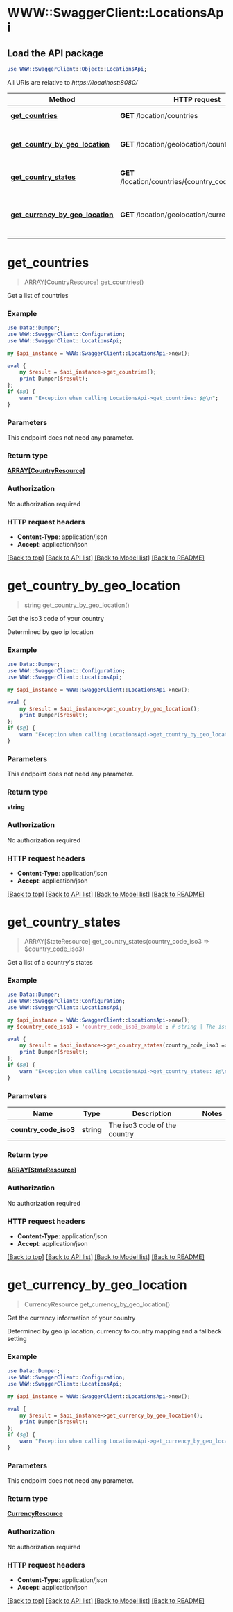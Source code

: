 # WWW::SwaggerClient::LocationsApi

## Load the API package
```perl
use WWW::SwaggerClient::Object::LocationsApi;
```

All URIs are relative to *https://localhost:8080/*

Method | HTTP request | Description
------------- | ------------- | -------------
[**get_countries**](LocationsApi.md#get_countries) | **GET** /location/countries | Get a list of countries
[**get_country_by_geo_location**](LocationsApi.md#get_country_by_geo_location) | **GET** /location/geolocation/country | Get the iso3 code of your country
[**get_country_states**](LocationsApi.md#get_country_states) | **GET** /location/countries/{country_code_iso3}/states | Get a list of a country&#39;s states
[**get_currency_by_geo_location**](LocationsApi.md#get_currency_by_geo_location) | **GET** /location/geolocation/currency | Get the currency information of your country


# **get_countries**
> ARRAY[CountryResource] get_countries()

Get a list of countries

### Example 
```perl
use Data::Dumper;
use WWW::SwaggerClient::Configuration;
use WWW::SwaggerClient::LocationsApi;

my $api_instance = WWW::SwaggerClient::LocationsApi->new();

eval { 
    my $result = $api_instance->get_countries();
    print Dumper($result);
};
if ($@) {
    warn "Exception when calling LocationsApi->get_countries: $@\n";
}
```

### Parameters
This endpoint does not need any parameter.

### Return type

[**ARRAY[CountryResource]**](CountryResource.md)

### Authorization

No authorization required

### HTTP request headers

 - **Content-Type**: application/json
 - **Accept**: application/json

[[Back to top]](#) [[Back to API list]](../README.md#documentation-for-api-endpoints) [[Back to Model list]](../README.md#documentation-for-models) [[Back to README]](../README.md)

# **get_country_by_geo_location**
> string get_country_by_geo_location()

Get the iso3 code of your country

Determined by geo ip location

### Example 
```perl
use Data::Dumper;
use WWW::SwaggerClient::Configuration;
use WWW::SwaggerClient::LocationsApi;

my $api_instance = WWW::SwaggerClient::LocationsApi->new();

eval { 
    my $result = $api_instance->get_country_by_geo_location();
    print Dumper($result);
};
if ($@) {
    warn "Exception when calling LocationsApi->get_country_by_geo_location: $@\n";
}
```

### Parameters
This endpoint does not need any parameter.

### Return type

**string**

### Authorization

No authorization required

### HTTP request headers

 - **Content-Type**: application/json
 - **Accept**: application/json

[[Back to top]](#) [[Back to API list]](../README.md#documentation-for-api-endpoints) [[Back to Model list]](../README.md#documentation-for-models) [[Back to README]](../README.md)

# **get_country_states**
> ARRAY[StateResource] get_country_states(country_code_iso3 => $country_code_iso3)

Get a list of a country's states

### Example 
```perl
use Data::Dumper;
use WWW::SwaggerClient::Configuration;
use WWW::SwaggerClient::LocationsApi;

my $api_instance = WWW::SwaggerClient::LocationsApi->new();
my $country_code_iso3 = 'country_code_iso3_example'; # string | The iso3 code of the country

eval { 
    my $result = $api_instance->get_country_states(country_code_iso3 => $country_code_iso3);
    print Dumper($result);
};
if ($@) {
    warn "Exception when calling LocationsApi->get_country_states: $@\n";
}
```

### Parameters

Name | Type | Description  | Notes
------------- | ------------- | ------------- | -------------
 **country_code_iso3** | **string**| The iso3 code of the country | 

### Return type

[**ARRAY[StateResource]**](StateResource.md)

### Authorization

No authorization required

### HTTP request headers

 - **Content-Type**: application/json
 - **Accept**: application/json

[[Back to top]](#) [[Back to API list]](../README.md#documentation-for-api-endpoints) [[Back to Model list]](../README.md#documentation-for-models) [[Back to README]](../README.md)

# **get_currency_by_geo_location**
> CurrencyResource get_currency_by_geo_location()

Get the currency information of your country

Determined by geo ip location, currency to country mapping and a fallback setting

### Example 
```perl
use Data::Dumper;
use WWW::SwaggerClient::Configuration;
use WWW::SwaggerClient::LocationsApi;

my $api_instance = WWW::SwaggerClient::LocationsApi->new();

eval { 
    my $result = $api_instance->get_currency_by_geo_location();
    print Dumper($result);
};
if ($@) {
    warn "Exception when calling LocationsApi->get_currency_by_geo_location: $@\n";
}
```

### Parameters
This endpoint does not need any parameter.

### Return type

[**CurrencyResource**](CurrencyResource.md)

### Authorization

No authorization required

### HTTP request headers

 - **Content-Type**: application/json
 - **Accept**: application/json

[[Back to top]](#) [[Back to API list]](../README.md#documentation-for-api-endpoints) [[Back to Model list]](../README.md#documentation-for-models) [[Back to README]](../README.md)

